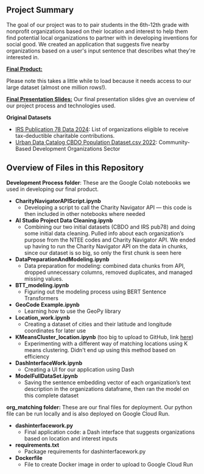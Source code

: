 Project Summary
---

The goal of our project was to to pair students in the 6th-12th grade with nonprofit organizations based on their location and interest to help them find potential local organizations to partner with in developing inventions for social good. We created an application that suggests five nearby organizations based on a user's input sentence that describes what they're interested in. 

[**Final Product:**](https://community-matching-4030229048.us-central1.run.app/)

Please note this takes a little while to load because it needs access to our large dataset (almost one million rows!).

[**Final Presentation Slides:**](https://docs.google.com/presentation/d/1lH2ij4ymx_ZaTJVi78ol9RbpHtFo0rSmF8Q-owhMWJw/edit?usp=sharing)
Our final presentation slides give an overview of our project process and technologies used.

**Original Datasets**
- [IRS Publication 78 Data 2024](https://www.irs.gov/charities-non-profits/tax-exempt-organization-search-bulk-data-downloads#pub78): List of organizations eligible to receive tax-deductible charitable contributions.
- [Urban Data Catalog CBDO Population Dataset.csv 2022](https://datacatalog.urban.org/dataset/community-based-development-organization-sector-and-financial-datasets): Community-Based Development Organizations Sector


Overview of Files in this Repository
---

**Development Process folder**: These are the Google Colab notebooks we used in developing our final product.
- **CharityNavigatorAPIScript.ipynb**
  - Developing a script to call the Charity Navigator API — this code is then included in other notebooks where needed
- **AI Studio Project Data Cleaning.ipynb**
  - Combining our two initial datasets (CBDO and IRS pub78) and doing some initial data cleaning. Pulled info about each organization’s purpose from the NTEE codes and Charity Navigator API. We ended up having to run the Charity Navigator API on the data in chunks, since our dataset is so big, so only the first chunk is seen here
- **DataPreparationAndModeling.ipynb**
  - Data preparation for modeling: combined data chunks from API, dropped unnecessary columns, removed duplicates, and managed missing values.
- **BTT_modeling.ipynb**
  - Figuring out the modeling process using BERT Sentence Transformers
- **GeoCode Example.ipynb**
  - Learning how to use the GeoPy library
- **Location_work.ipynb**
  - Creating a dataset of cities and their latitude and longitude coordinates for later use
- **KMeansCluster_location.ipynb** (too big to upload to GitHub, link [here](https://colab.research.google.com/drive/12bjS2ENHvrfypCdVd7gqKxblHqI6b7nh?authuser=2#scrollTo=i1O4bM_1374H))
  - Experimenting with a different way of matching locations using K means clustering. Didn't end up using this method based on efficiency
- **DashInterfaceWork.ipynb**
  - Creating a UI for our application using Dash
- **ModelFullDataSet.ipynb**
  - Saving the sentence embedding vector of each organization’s text description in the organizations dataframe, then ran the model on this complete dataset


**org_matching folder:** These are our final files for deployment. Our python file can be run locally and is also deployed on Google Cloud Run.
- **dashinterfacework.py**
  - Final application code: a Dash interface that suggests organizations based on location and interest inputs
- **requirements.txt**
  - Package requirements for dashinterfacework.py
- **Dockerfile**
  - File to create Docker image in order to upload to Google Cloud Run

